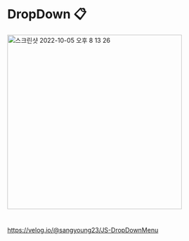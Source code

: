 # DropDown 📋



<img width="397" alt="스크린샷 2022-10-05 오후 8 13 26" src="https://user-images.githubusercontent.com/76932869/194047667-3469298c-3a13-4115-8b0b-261ee43a768b.png">


#


https://velog.io/@sangyoung23/JS-DropDownMenu
